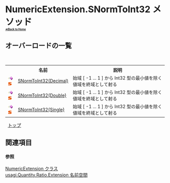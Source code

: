# NumericExtension.SNormToInt32 メソッド <div style="font-size:30%"><a href="https://github.com/usagi/usagi.cs/blob/master/docs/Home.md">≪Back to Home</a></div> 


## オーバーロードの一覧
&nbsp;<table><tr><th></th><th>名前</th><th>説明</th></tr><tr><td>![Public メソッド](media/pubmethod.gif "Public メソッド")![静的メンバー](media/static.gif "静的メンバー")</td><td><a href="M_usagi_Quantity_Ratio_Extension_NumericExtension_SNormToInt32.md">SNormToInt32(Decimal)</a></td><td>
始域 [ -1 ... 1 ] から Int32 型の最小値を除く値域を終域として射る</td></tr><tr><td>![Public メソッド](media/pubmethod.gif "Public メソッド")![静的メンバー](media/static.gif "静的メンバー")</td><td><a href="M_usagi_Quantity_Ratio_Extension_NumericExtension_SNormToInt32_1.md">SNormToInt32(Double)</a></td><td>
始域 [ -1 ... 1 ] から Int32 型の最小値を除く値域を終域として射る</td></tr><tr><td>![Public メソッド](media/pubmethod.gif "Public メソッド")![静的メンバー](media/static.gif "静的メンバー")</td><td><a href="M_usagi_Quantity_Ratio_Extension_NumericExtension_SNormToInt32_2.md">SNormToInt32(Single)</a></td><td>
始域 [ -1 ... 1 ] から Int32 型の最小値を除く値域を終域として射る</td></tr></table>&nbsp;
<a href="#numericextension.snormtoint32-メソッド">トップ</a>

## 関連項目


#### 参照
<a href="T_usagi_Quantity_Ratio_Extension_NumericExtension.md">NumericExtension クラス</a><br /><a href="N_usagi_Quantity_Ratio_Extension.md">usagi.Quantity.Ratio.Extension 名前空間</a><br />